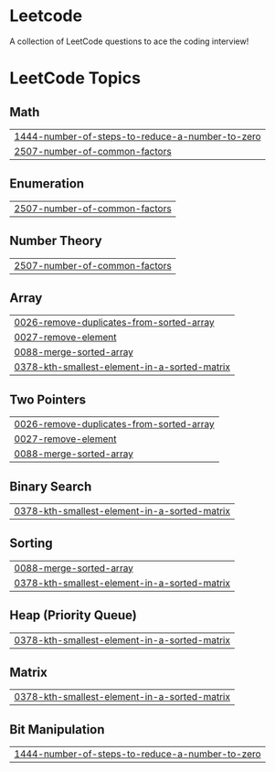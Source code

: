 # Leetcode
A collection of LeetCode questions to ace the coding interview! 

<!---LeetCode Topics Start-->
# LeetCode Topics
## Math
|  |
| ------- |
| [1444-number-of-steps-to-reduce-a-number-to-zero](https://github.com/asadikarthik/Leetcode/tree/master/1444-number-of-steps-to-reduce-a-number-to-zero) |
| [2507-number-of-common-factors](https://github.com/asadikarthik/Leetcode/tree/master/2507-number-of-common-factors) |
## Enumeration
|  |
| ------- |
| [2507-number-of-common-factors](https://github.com/asadikarthik/Leetcode/tree/master/2507-number-of-common-factors) |
## Number Theory
|  |
| ------- |
| [2507-number-of-common-factors](https://github.com/asadikarthik/Leetcode/tree/master/2507-number-of-common-factors) |
## Array
|  |
| ------- |
| [0026-remove-duplicates-from-sorted-array](https://github.com/asadikarthik/Leetcode/tree/master/0026-remove-duplicates-from-sorted-array) |
| [0027-remove-element](https://github.com/asadikarthik/Leetcode/tree/master/0027-remove-element) |
| [0088-merge-sorted-array](https://github.com/asadikarthik/Leetcode/tree/master/0088-merge-sorted-array) |
| [0378-kth-smallest-element-in-a-sorted-matrix](https://github.com/asadikarthik/Leetcode/tree/master/0378-kth-smallest-element-in-a-sorted-matrix) |
## Two Pointers
|  |
| ------- |
| [0026-remove-duplicates-from-sorted-array](https://github.com/asadikarthik/Leetcode/tree/master/0026-remove-duplicates-from-sorted-array) |
| [0027-remove-element](https://github.com/asadikarthik/Leetcode/tree/master/0027-remove-element) |
| [0088-merge-sorted-array](https://github.com/asadikarthik/Leetcode/tree/master/0088-merge-sorted-array) |
## Binary Search
|  |
| ------- |
| [0378-kth-smallest-element-in-a-sorted-matrix](https://github.com/asadikarthik/Leetcode/tree/master/0378-kth-smallest-element-in-a-sorted-matrix) |
## Sorting
|  |
| ------- |
| [0088-merge-sorted-array](https://github.com/asadikarthik/Leetcode/tree/master/0088-merge-sorted-array) |
| [0378-kth-smallest-element-in-a-sorted-matrix](https://github.com/asadikarthik/Leetcode/tree/master/0378-kth-smallest-element-in-a-sorted-matrix) |
## Heap (Priority Queue)
|  |
| ------- |
| [0378-kth-smallest-element-in-a-sorted-matrix](https://github.com/asadikarthik/Leetcode/tree/master/0378-kth-smallest-element-in-a-sorted-matrix) |
## Matrix
|  |
| ------- |
| [0378-kth-smallest-element-in-a-sorted-matrix](https://github.com/asadikarthik/Leetcode/tree/master/0378-kth-smallest-element-in-a-sorted-matrix) |
## Bit Manipulation
|  |
| ------- |
| [1444-number-of-steps-to-reduce-a-number-to-zero](https://github.com/asadikarthik/Leetcode/tree/master/1444-number-of-steps-to-reduce-a-number-to-zero) |
<!---LeetCode Topics End-->